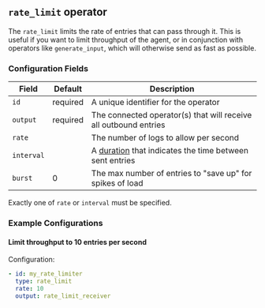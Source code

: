 ## `rate_limit` operator

The `rate_limit` limits the rate of entries that can pass through it. This is useful if you want to limit
throughput of the agent, or in conjunction with operators like `generate_input`, which will otherwise
send as fast as possible.

### Configuration Fields

| Field      | Default  | Description                                                                        |
| ---        | ---      | ---                                                                                |
| `id`       | required | A unique identifier for the operator                                               |
| `output`   | required | The connected operator(s) that will receive all outbound entries                   |
| `rate`     |          | The number of logs to allow per second                                             |
| `interval` |          | A [duration](/docs/types/duration.md) that indicates the time between sent entries |
| `burst`    | 0        | The max number of entries to "save up" for spikes of load                          |

Exactly one of `rate` or `interval` must be specified.

### Example Configurations


#### Limit throughput to 10 entries per second

Configuration:
```yaml
- id: my_rate_limiter
  type: rate_limit
  rate: 10
  output: rate_limit_receiver
```
